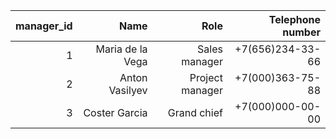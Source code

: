 |manager_id|Name|Role|Telephone number|
|-:|-:|-:|-:|
|1|Maria de la Vega|Sales manager|+7(656)234-33-66|
|2|Anton Vasilyev|Project manager|+7(000)363-75-88|
|3|Coster Garcia|Grand chief|+7(000)000-00-00|

